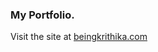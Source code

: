 
<h3>My Portfolio.</h3>
Visit the site at
<a href = "https://www.beingkrithika.com">beingkrithika.com</a>
